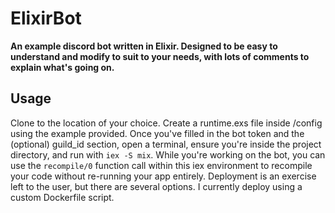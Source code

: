 # ElixirBot

**An example discord bot written in Elixir. Designed to be easy to understand and modify to suit to your needs, with lots of comments to explain what's going on.**

## Usage

Clone to the location of your choice. Create a runtime.exs file inside /config using the example provided. Once you've filled in the bot token and the (optional) guild_id section, open a terminal, ensure you're inside the project directory, and run with `iex -S mix`. While you're working on the bot, you can use the `recompile/0` function call within this iex environment to recompile your code without re-running your app entirely. Deployment is an exercise left to the user, but there are several options. I currently deploy using a custom Dockerfile script.

